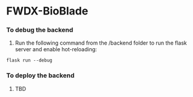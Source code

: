 # FWDX-BioBlade

### To debug the backend
1) Run the following command from the /backend folder to run the flask server and enable hot-reloading:

```
flask run --debug
```

### To deploy the backend
1) TBD
